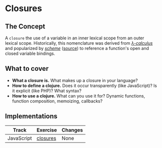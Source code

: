 # Closures

## The Concept

A `closure` the use of a variable in an inner lexical scope from an outer lexical scope. Historically, this nomenclature was derived from [_λ-calculus_][wiki-lambda-calculus] and popularized by [_scheme_][wiki-scheme] ([source][wiki-closure]) to reference a function's open and closed variable bindings.

## What to cover

- **What a closure is.** What makes up a closure in your language?
- **How to define a clojure.** Does it occur transparently (like JavaScript)? Is it explicit (like PHP)? What syntax?
- **How to use a clojure.** What can you use it for? Dynamic functions, function composition, memoizing, callbacks?

## Implementations

| Track      | Exercise                              | Changes |
| ---------- | ------------------------------------- | ------- |
| JavaScript | [closures][implementation-javascript] | None    |

[implementation-javascript]: ../../languages/javascript/exercises/concept/closures/.docs/introduction.md
[wiki-lambda-calculus]: https://en.wikipedia.org/wiki/%CE%9B-calculus
[wiki-scheme]: https://en.wikipedia.org/wiki/Scheme_(programming_language)
[wiki-closure]: https://en.wikipedia.org/wiki/Closure_(computer_programming)
